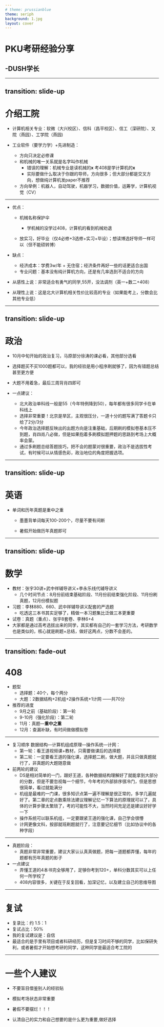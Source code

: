 ```yaml
---
# theme: prussianblue
theme: seriph
background: 1.jpg
layout: cover
---
```



# PKU考研经验分享
##               -DUSH学长

---
transition: slide-up
---

# 介绍工院

* 计算机相关专业：软微（大兴校区）、信科（昌平校区）、信工（深研院）、叉院（燕园）、工学院（燕园)

* 工业软件（要学力学）+先进制造： 

  * 方向只决定必修课
  * 和机械的唯一关系就是名字叫作机械
    * 错误的理解：机械专业是读机械的**x**  考408是学计算机的**x**
    * 实际要做什么取决于你跟的导师，方向很多；但大部分都是交叉方向，想做纯计算机发paper不推荐
  * 方向举例：机器人，自动驾驶，机器学习，数据价值，运筹学，计算机视觉（CV）

---



* 优点：

  * 机械名称保护伞

    * 学机械的没学过408，计算机的看到机械劝退

  * 放实习，好毕业（仅4必修+3选修+实习+毕设）；想读博选好导师一样可以（但不能硕转博）

* 缺点：
  * 经济成本：学费3w/年 + 无住宿；经济条件再好一些的话更适合出国
  * 专业问题：基本没有纯计算机方向，还是有几率选到不适合的方向

* 从感性上说：非常适合有勇气的同学,55开，没法调剂（英一+数二+408）
* 从理性上说：这是北大计算机相关性价比较高的专业（如果能考上，分数会比其他专业低）

---
transition: slide-up
---

# 政治

* 10月中旬开始的政治复习，马原部分徐涛的课必看，其他部分选看
* 选择题买不买1000题都可以，我的经验是用小程序刷就够了，因为有错题总结甚至更方便
* 大题不用着急，最后三周背肖四即可

* 一点建议：
  * 北大政治单科线一般是55（今年特例降到50），每年都有很多同学卡在单科线上
  * 选择非常重要！北京是旱区，主观很压分，一道十分的题写满了答题卡只给了2分/3分
  * 今年政治选择题反映出的出题方向是注重基础，后期刷的模拟卷基本压不到题，肖四肖八必做，但是如果抱着多刷模拟题押题的思路到考场上大概率会蒙。
  * 通过多刷题总结答题技巧，把不会的题蒙对很重要，政治不是选拔性考试，有时候可以从情感色彩，政治地位的角度把握选项。


---
transition: slide-up
---

# 英语

* 单词和历年真题是重中之重

  * 墨墨背单词每天100-200个，尽量不要有间断

  * 暑假开始做历年真题即可


---
transition: slide-up
---


# 数学

* 教材：张宇30讲+武中祥辅导讲义+李永乐线代辅导讲义
  * 几个时间节点：8月份前结束基础阶段、11月份前结束强化阶段、11月份刷真题，12月份模拟题
* 习题：李林880、660、武中祥辅导讲义配套的严选题
  * 吃透这三本书其实足够了，精做一本习题集比泛做三本更重要
* 试卷：真题（重点）、张宇8套卷、李林6+4
* 大家都是通过高考选拔出来的同学，其实都有自己的一套学习方法，考研数学也是类似的，核心就是刷题+总结，做好这两点，分数不会差的。

---
transition: fade-out
---

# 408

* 题型
  * 选择题：40个，每个两分
  * 大题：2数据结构+2机组+2操作系统+1计网   ——共70分
* 推荐的进度
  * 9月之前（基础阶段）：第一轮
  * 9-10月（强化阶段）：第二轮
  * 11月：真题—**重中之重**
  * 12月：查漏补缺，有时间做做模拟卷


--- 


* 复习顺序 数据结构—计算机组成原理—操作系统—计网：
  * 第一轮：看王道视频课+教材，只需要做课后的选择题
  * 第二轮：一定要看王道的强化课，选择题二刷，做大题，并且只做真题就行了，非真题的大题随意做
*  前两轮的建议
    * DS是相对简单的一门，跟好王道，各种数据结构理解好了就能拿到大部分的分数，但是不要忽视每一个细节，今年考的外部排序很冷门，但是思想很简单，看过就能满分
    * 机组是最难的一门课，很多知识点第一遍不理解是很正常的，多学几遍就好了。第二章的定点数乘除法建议理解记忆一下算法的原理就可以了，具体的计算步骤太繁琐了，考的可能性不大，当然时间充足还是建议好好学一下
    * 操作系统可以联系机组，一定要跟紧王道的强化课，自己学会很懵
    * 计网更像文科，按部就班刷题就行了，注意要记忆细节（比如协议中的各种字段）


---




* 真题阶段：
  * 真题非常非常重要，建议大家认认真真做题，把每一道题都弄懂，每年的题都有历年真题的影子
* 一点建议
  * 弄懂王道的4本书完全够用了，足够你考到120+，单科分数其实可以上任何一所学校了
  * 408内容很多，关键在于反复回看，加深记忆，以及建立自己的思维导图


---


# 复试

* 复录比：约 1.5：1
* 复试占比：50%
* 我的复试建议是：自信
* 最适合的是手里有项目或者科研经历，但是复习时间不够的同学，比如保研失利，或者暑假才开始想考研的同学，这种同学是最适合考工院的

---



# 一些个人建议

* 不要盲目借鉴别人的经验贴

* 模拟考场状态非常重要

* 暑假不要摆烂！！！

* 认清自己的实力和自己想要的是什么更为重要,做好选择